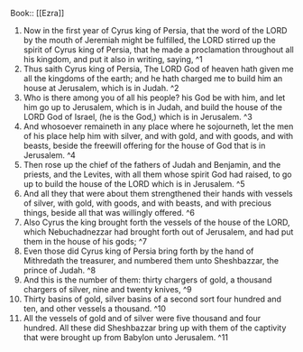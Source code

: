  Book:: [[Ezra]]
 1. Now in the first year of Cyrus king of Persia, that the word of the LORD by the mouth of Jeremiah might be fulfilled, the LORD stirred up the spirit of Cyrus king of Persia, that he made a proclamation throughout all his kingdom, and put it also in writing, saying, ^1
 2. Thus saith Cyrus king of Persia, The LORD God of heaven hath given me all the kingdoms of the earth; and he hath charged me to build him an house at Jerusalem, which is in Judah. ^2
 3. Who is there among you of all his people? his God be with him, and let him go up to Jerusalem, which is in Judah, and build the house of the LORD God of Israel, (he is the God,) which is in Jerusalem. ^3
 4. And whosoever remaineth in any place where he sojourneth, let the men of his place help him with silver, and with gold, and with goods, and with beasts, beside the freewill offering for the house of God that is in Jerusalem. ^4
 5. Then rose up the chief of the fathers of Judah and Benjamin, and the priests, and the Levites, with all them whose spirit God had raised, to go up to build the house of the LORD which is in Jerusalem. ^5
 6. And all they that were about them strengthened their hands with vessels of silver, with gold, with goods, and with beasts, and with precious things, beside all that was willingly offered. ^6
 7. Also Cyrus the king brought forth the vessels of the house of the LORD, which Nebuchadnezzar had brought forth out of Jerusalem, and had put them in the house of his gods; ^7
 8. Even those did Cyrus king of Persia bring forth by the hand of Mithredath the treasurer, and numbered them unto Sheshbazzar, the prince of Judah. ^8
 9. And this is the number of them: thirty chargers of gold, a thousand chargers of silver, nine and twenty knives, ^9
 10. Thirty basins of gold, silver basins of a second sort four hundred and ten, and other vessels a thousand. ^10
 11. All the vessels of gold and of silver were five thousand and four hundred. All these did Sheshbazzar bring up with them of the captivity that were brought up from Babylon unto Jerusalem. ^11
